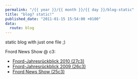 ```yaml
---
permalink: "/{{ year }}/{{ month }}/{{ day }}/blog-static"
title: "blog? static!"
published_date: "2011-01-15 15:54:00 +0100"
data:
  route: blog
---
```

static blog with just one file ;)

Fnord News Show @ c3:

* [Fnord-Jahresrückblick 2010 (27c3)](http://events.ccc.de/congress/2010/Fahrplan/events/4070.en.html)
* [Fnord-Jahresrückblick 2009 (26c3)](http://events.ccc.de/congress/2009/Fahrplan/events/3613.en.html)
* [Fnord News Show (25c3)](http://events.ccc.de/congress/2008/Fahrplan/events/2812.en.html)
